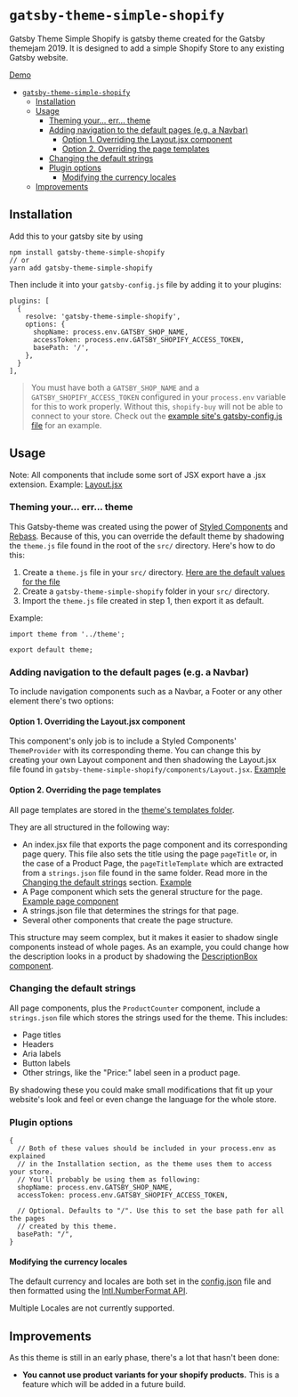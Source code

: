 # `gatsby-theme-simple-shopify`

Gatsby Theme Simple Shopify is gatsby theme created for the Gatsby themejam 2019.
It is designed to add a simple Shopify Store to any existing Gatsby website.

[Demo](https://gatsby-theme-simple-shopify.netlify.com/)

- [`gatsby-theme-simple-shopify`](#gatsby-theme-simple-shopify)
  - [Installation](#installation)
  - [Usage](#usage)
    - [Theming your... err... theme](#theming-your-err-theme)
    - [Adding navigation to the default pages (e.g. a Navbar)](#adding-navigation-to-the-default-pages-eg-a-navbar)
      - [Option 1. Overriding the Layout.jsx component](#option-1-overriding-the-layoutjsx-component)
      - [Option 2. Overriding the page templates](#option-2-overriding-the-page-templates)
    - [Changing the default strings](#changing-the-default-strings)
    - [Plugin options](#plugin-options)
      - [Modifying the currency locales](#modifying-the-currency-locales)
  - [Improvements](#improvements)

## Installation

Add this to your gatsby site by using 
```
npm install gatsby-theme-simple-shopify
// or 
yarn add gatsby-theme-simple-shopify
```

Then include it into your `gatsby-config.js` file by adding it to your plugins:
```
plugins: [
  {
    resolve: 'gatsby-theme-simple-shopify',
    options: {
      shopName: process.env.GATSBY_SHOP_NAME,
      accessToken: process.env.GATSBY_SHOPIFY_ACCESS_TOKEN,
      basePath: '/',
    },
  }
],
```

> You must have both a `GATSBY_SHOP_NAME` and a `GATSBY_SHOPIFY_ACCESS_TOKEN` 
> configured in your `process.env` variable for this to work properly. Without
> this, `shopify-buy` will not be able to connect to your store. Check out the
> [example site's gatsby-config.js file](https://github.com/RobRuizR/gatsby-theme-simple-shopify/blob/master/site/gatsby-config.js) 
> for an example.

## Usage

Note: All components that include some sort of JSX export have a .jsx extension.
Example: [Layout.jsx](https://github.com/RobRuizR/gatsby-theme-simple-shopify/blob/master/gatsby-theme-simple-shopify/src/components/Layout.jsx)

### Theming your... err... theme

This Gatsby-theme was created using the power of 
[Styled Components](https://www.styled-components.com/) and 
[Rebass](https://rebassjs.org/). Because of this, you can override the
default theme by shadowing the `theme.js` file found in the root of the `src/`
directory. Here's how to do this:

1. Create a `theme.js` file in your `src/` directory. 
[Here are the default values for the file](https://github.com/RobRuizR/gatsby-theme-simple-shopify/blob/master/gatsby-theme-simple-shopify/src/theme.js)
2. Create a `gatsby-theme-simple-shopify` folder in your `src/` directory.
3. Import the `theme.js` file created in step 1, then export it as default.

Example:
```
import theme from '../theme';

export default theme;
```

### Adding navigation to the default pages (e.g. a Navbar)

To include navigation components such as a Navbar, a Footer or any other element
there's two options:

#### Option 1. Overriding the Layout.jsx component

This component's only job is to include a Styled Components' `ThemeProvider`
with its corresponding theme. You can change this by creating your own
Layout component and then shadowing the Layout.jsx file found in 
`gatsby-theme-simple-shopify/components/Layout.jsx`. 
[Example](https://github.com/RobRuizR/gatsby-theme-simple-shopify/blob/master/site/src/gatsby-theme-simple-shopify/components/Layout.jsx "How the example site overrides the Layout.jsx component")

#### Option 2. Overriding the page templates

All page templates are stored in the [theme's templates folder](https://github.com/RobRuizR/gatsby-theme-simple-shopify/tree/master/gatsby-theme-simple-shopify/src/templates). 

They are all structured in the following way:

- An index.jsx file that exports the page component and its corresponding page
query. This file also sets the title using the page `pageTitle` or, in the case
of a Product Page, the `pageTitleTemplate` which are extracted from a 
`strings.json` file found in the same folder. Read more in the 
[Changing the default strings](#changing-the-default-strings) section.
[Example](https://github.com/RobRuizR/gatsby-theme-simple-shopify/blob/master/gatsby-theme-simple-shopify/src/templates/product/index.jsx "Example of an index component in a page template.") 
- A Page component which sets the general structure for the page. 
[Example page component](https://github.com/RobRuizR/gatsby-theme-simple-shopify/blob/master/gatsby-theme-simple-shopify/src/templates/product/ProductPage.jsx)
- A strings.json file that determines the strings for that page. 
- Several other components that create the page structure.

This structure may seem complex, but it makes it easier to shadow single
components instead of whole pages. As an example, you could change how the
description looks in a product by shadowing the [DescriptionBox component](https://github.com/RobRuizR/gatsby-theme-simple-shopify/blob/master/gatsby-theme-simple-shopify/src/templates/product/DescriptionBox.jsx).

### Changing the default strings 

All page components, plus the `ProductCounter` component, include a 
`strings.json` file which stores the strings used for the theme. This includes:
- Page titles
- Headers
- Aria labels
- Button labels
- Other strings, like the "Price:" label seen in a product page.

By shadowing these you could make small modifications that fit up your website's
look and feel or even change the language for the whole store.

### Plugin options

```
{
  // Both of these values should be included in your process.env as explained
  // in the Installation section, as the theme uses them to access your store.
  // You'll probably be using them as following:
  shopName: process.env.GATSBY_SHOP_NAME,
  accessToken: process.env.GATSBY_SHOPIFY_ACCESS_TOKEN,

  // Optional. Defaults to "/". Use this to set the base path for all the pages
  // created by this theme.
  basePath: "/",
}
```

#### Modifying the currency locales 

The default currency and locales are both set in the [config.json](https://github.com/RobRuizR/gatsby-theme-simple-shopify/blob/master/gatsby-theme-simple-shopify/src/config.json) file and then formatted using the
[Intl.NumberFormat API](https://developer.mozilla.org/en-US/docs/Web/JavaScript/Reference/Global_Objects/NumberFormat).

Multiple Locales are not currently supported.

## Improvements

As this theme is still in an early phase, there's a lot that hasn't been done:

- **You cannot use product variants for your shopify products.** This is a
feature which will be added in a future build.